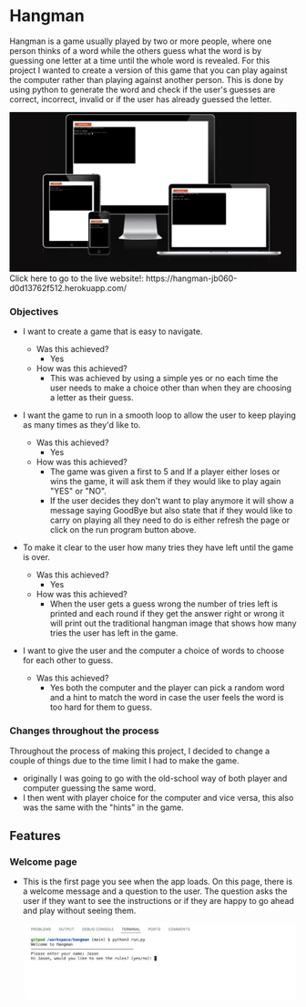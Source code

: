 # Hangman

Hangman is a game usually played by two or more people, where one person thinks of a word while the others guess what the word is by guessing one letter at a time until the whole word is revealed.
For this project I wanted to create a version of this game that you can play against the computer rather than playing against another person.
This is done by using python to generate the word and check if the user's guesses are correct, incorrect, invalid or if the user has already guessed the letter.

<img src ="images/responsive screenshot.png" alt="image of app on different sized screens">
Click here to go to the live website!: https://hangman-jb060-d0d13762f512.herokuapp.com/

### Objectives

- I want to create a game that is easy to navigate. 
    - Was this achieved?
        - Yes
    - How was this achieved?
        - This was achieved by using a simple  yes or no each time the user needs to make a choice other than when they are choosing a letter as their guess.  
                        
 - I want the game to run in a smooth loop to allow the user to keep playing as many times as they'd like to. 
    - Was this achieved?
        - Yes
    - How was this achieved?
        - The game was given a first to 5 and If a player either loses or wins the game, it will ask them if they would like to play again "YES" or "NO".
        - If the user decides they don't want to play anymore it will show a message saying GoodBye but also state that if they would like to carry on playing all they need to do is either refresh the page or click on the run program button above.

- To make it clear to the user how many tries they have left until the game is over.
    - Was this achieved?
        - Yes
    - How was this achieved?
        - When the user gets a guess wrong the number of tries left is printed and each round if they get the answer right or wrong it will print out the traditional hangman image that shows how many tries the user has left in the game.

- I want to give the user and the computer a choice of words to choose for each other to guess.
   - Was this achieved?
      - Yes both the computer and the player can pick a random word and a hint to match the word in case the user feels the word is too hard for them to guess.

### Changes throughout the process   

Throughout the process of making this project, I decided to change a couple of things due to the time limit I had to make the game.
- originally I was going to go with the old-school way of both player and computer guessing the same word.
- I then went with player choice for the computer and vice versa, this also was the same with the "hints" in the game.

## Features 

### Welcome page
- This is the first page you see when the app loads. On this page, there is a welcome message and a question to the user. 
  The question asks the user if
  they want to see the instructions or if they are happy to go ahead and play without seeing them.
  
  <img src="images/nameinputandinstructionsask.png" alt= "input of name into the game before the game moves on">

  
  

